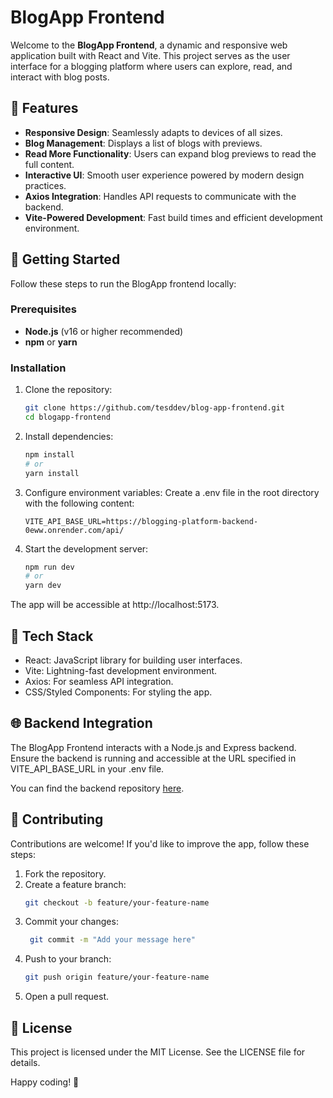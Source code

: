 # BlogApp Frontend

Welcome to the **BlogApp Frontend**, a dynamic and responsive web application built with React and Vite. This project serves as the user interface for a blogging platform where users can explore, read, and interact with blog posts.

## 🌟 Features

- **Responsive Design**: Seamlessly adapts to devices of all sizes.
- **Blog Management**: Displays a list of blogs with previews.
- **Read More Functionality**: Users can expand blog previews to read the full content.
- **Interactive UI**: Smooth user experience powered by modern design practices.
- **Axios Integration**: Handles API requests to communicate with the backend.
- **Vite-Powered Development**: Fast build times and efficient development environment.

## 🚀 Getting Started

Follow these steps to run the BlogApp frontend locally:

### Prerequisites

- **Node.js** (v16 or higher recommended)
- **npm** or **yarn**

### Installation

1. Clone the repository:
   ```bash
   git clone https://github.com/tesddev/blog-app-frontend.git
   cd blogapp-frontend

2. Install dependencies:
    ```bash
    npm install
    # or
    yarn install

3. Configure environment variables: Create a .env file in the root directory with the following content:
    ```plaintext
    VITE_API_BASE_URL=https://blogging-platform-backend-0eww.onrender.com/api/

4. Start the development server:
   ```bash
   npm run dev
   # or
   yarn dev

The app will be accessible at http://localhost:5173.

## 🧩 Tech Stack
- React: JavaScript library for building user interfaces.
- Vite: Lightning-fast development environment.
- Axios: For seamless API integration.
- CSS/Styled Components: For styling the app.

## 🌐 Backend Integration
The BlogApp Frontend interacts with a Node.js and Express backend. Ensure the backend is running and accessible at the URL specified in VITE_API_BASE_URL in your .env file.

You can find the backend repository [here](https://github.com/tesddev/blogging-platform-backend).

## 🤝 Contributing
Contributions are welcome! If you'd like to improve the app, follow these steps:

1. Fork the repository.
2. Create a feature branch:
   ```bash
   git checkout -b feature/your-feature-name
3. Commit your changes:
   ```bash
    git commit -m "Add your message here"
4. Push to your branch:
   ```bash
   git push origin feature/your-feature-name
5. Open a pull request.

## 📄 License
This project is licensed under the MIT License. See the LICENSE file for details.

Happy coding! 🎉
